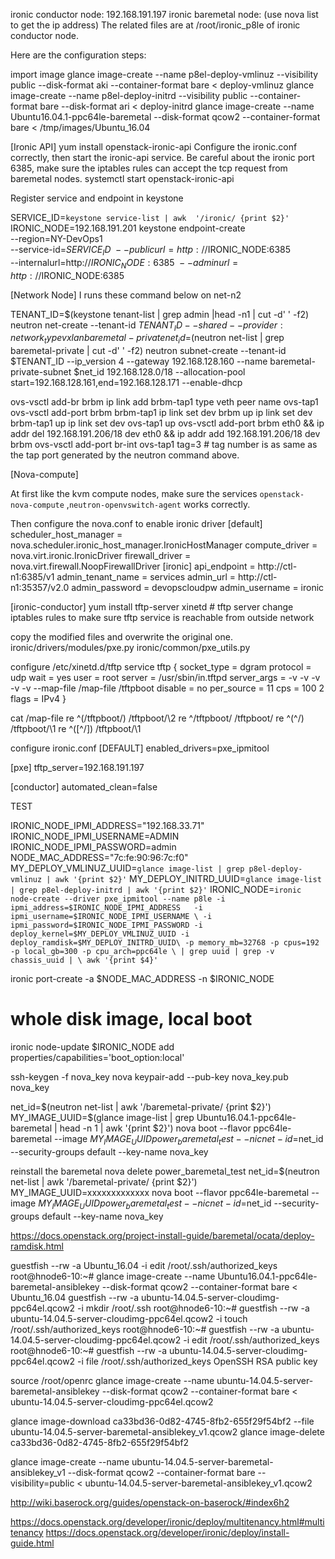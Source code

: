 
ironic conductor node: 192.168.191.197
ironic baremetal node: (use nova list to get the ip address)
The related files are at /root/ironic_p8le of ironic conductor node.
 
Here are the configuration steps:

import image
glance image-create --name p8el-deploy-vmlinuz --visibility public --disk-format aki --container-format bare < deploy-vmlinuz
glance image-create --name p8el-deploy-initrd --visibility public --container-format bare --disk-format ari < deploy-initrd
glance image-create --name Ubuntu16.04.1-ppc64le-baremetal  --disk-format qcow2 --container-format bare < /tmp/images/Ubuntu_16.04
 
[Ironic API]
yum install openstack-ironic-api
Configure the ironic.conf correctly, then start the ironic-api service. Be careful about the ironic port 6385, make sure the iptables rules can accept the tcp request from baremetal nodes.
systemctl start openstack-ironic-api
 
 
Register service and endpoint in keystone
 
SERVICE_ID=`keystone service-list | awk  '/ironic/ {print $2}'`
IRONIC_NODE=192.168.191.201
keystone endpoint-create \
--region=NY-DevOps1 \
--service-id=$SERVICE_ID \
--publicurl=http://$IRONIC_NODE:6385 \
--internalurl=http://$IRONIC_NODE:6385 \
--adminurl=http://$IRONIC_NODE:6385
 
[Network Node]  I runs these command below on net-n2
 
TENANT_ID=$(keystone tenant-list | grep admin |head -n1 | cut -d' ' -f2)
neutron net-create --tenant-id $TENANT_ID --shared --provider:network_type vxlan baremetal-private
net_id=$(neutron net-list | grep baremetal-private | cut -d' ' -f2)
neutron subnet-create --tenant-id $TENANT_ID --ip_version 4 --gateway 192.168.128.160 --name baremetal-private-subnet $net_id 192.168.128.0/18 --allocation-pool start=192.168.128.161,end=192.168.128.171 --enable-dhcp
 
ovs-vsctl add-br brbm
ip link add brbm-tap1 type veth peer name ovs-tap1
ovs-vsctl add-port brbm brbm-tap1
ip link set dev brbm up
ip link set dev brbm-tap1 up
ip link set dev ovs-tap1 up
ovs-vsctl add-port brbm eth0 && ip addr del  192.168.191.206/18 dev eth0 && ip addr add 192.168.191.206/18 dev brbm
ovs-vsctl add-port br-int ovs-tap1 tag=3  # tag number is as same as the tap port generated by the neutron command above.
 
 
[Nova-compute]
 
At first like the kvm compute nodes, make sure the services `openstack-nova-compute` ,`neutron-openvswitch-agent` works correctly.
 
Then configure the nova.conf to enable ironic driver
[default]
scheduler_host_manager = nova.scheduler.ironic_host_manager.IronicHostManager
compute_driver = nova.virt.ironic.IronicDriver
firewall_driver = nova.virt.firewall.NoopFirewallDriver
[ironic]
api_endpoint = http://ctl-n1:6385/v1
admin_tenant_name = services
admin_url = http://ctl-n1:35357/v2.0
admin_password = devopscloudpw
admin_username = ironic
 
[ironic-conductor]
yum install tftp-server xinetd  # tftp server
change iptables rules to make sure tftp service is reachable from outside network
 
copy the modified files and overwrite the original one.
ironic/drivers/modules/pxe.py
ironic/common/pxe_utils.py
 
 
configure /etc/xinetd.d/tftp
service tftp
{
           socket_type            = dgram
           protocol               = udp
           wait               = yes
           user               = root
           server             = /usr/sbin/in.tftpd
           server_args            = -v -v -v -v -v --map-file /map-file /tftpboot
           disable            = no
           per_source             = 11
           cps                = 100 2
           flags              = IPv4
}
 
cat /map-file
re ^(/tftpboot/) /tftpboot/\2
re ^/tftpboot/ /tftpboot/
re ^(^/) /tftpboot/\1
re ^([^/]) /tftpboot/\1
 
configure ironic.conf
[DEFAULT]
enabled_drivers=pxe_ipmitool
 
[pxe]
tftp_server=192.168.191.197

[conductor]
automated_clean=false
 
TEST
 
IRONIC_NODE_IPMI_ADDRESS="192.168.33.71"
IRONIC_NODE_IPMI_USERNAME=ADMIN
IRONIC_NODE_IPMI_PASSWORD=admin
NODE_MAC_ADDRESS="7c:fe:90:96:7c:f0"
MY_DEPLOY_VMLINUZ_UUID=`glance image-list | grep p8el-deploy-vmlinuz | awk '{print $2}'`
MY_DEPLOY_INITRD_UUID=`glance image-list | grep p8el-deploy-initrd | awk '{print $2}'`
IRONIC_NODE=`ironic node-create --driver pxe_ipmitool --name p8le -i ipmi_address=$IRONIC_NODE_IPMI_ADDRESS   -i ipmi_username=$IRONIC_NODE_IPMI_USERNAME \
        -i ipmi_password=$IRONIC_NODE_IPMI_PASSWORD -i deploy_kernel=$MY_DEPLOY_VMLINUZ_UUID -i deploy_ramdisk=$MY_DEPLOY_INITRD_UUID\
        -p memory_mb=32768 -p cpus=192 -p local_gb=300 -p cpu_arch=ppc64le \
         | grep uuid | grep -v chassis_uuid | \
         awk '{print $4}'`
 
ironic port-create -a $NODE_MAC_ADDRESS -n $IRONIC_NODE
# whole disk image, local boot
ironic node-update $IRONIC_NODE add properties/capabilities='boot_option:local'
 
ssh-keygen -f nova_key
nova keypair-add --pub-key nova_key.pub nova_key

net_id=$(neutron net-list | awk '/baremetal-private/ {print $2}')
MY_IMAGE_UUID=$(glance image-list | grep Ubuntu16.04.1-ppc64le-baremetal | head -n 1 | awk '{print $2}')
nova boot --flavor ppc64le-baremetal --image $MY_IMAGE_UUID power_baremetal_test  --nic net-id=$net_id  --security-groups default --key-name nova_key
 
reinstall the baremetal
nova delete power_baremetal_test
net_id=$(neutron net-list | awk '/baremetal-private/ {print $2}')
MY_IMAGE_UUID=xxxxxxxxxxxxx
nova boot --flavor ppc64le-baremetal --image $MY_IMAGE_UUID power_baremetal_test  --nic net-id=$net_id  --security-groups default --key-name nova_key




https://docs.openstack.org/project-install-guide/baremetal/ocata/deploy-ramdisk.html


guestfish --rw -a Ubuntu_16.04 -i edit /root/.ssh/authorized_keys
root@hnode6-10:~# glance image-create --name Ubuntu16.04.1-ppc64le-baremetal-ansiblekey  --disk-format qcow2 --container-format bare < Ubuntu_16.04
guestfish --rw -a ubuntu-14.04.5-server-cloudimg-ppc64el.qcow2 -i mkdir /root/.ssh
root@hnode6-10:~# guestfish --rw -a ubuntu-14.04.5-server-cloudimg-ppc64el.qcow2 -i touch /root/.ssh/authorized_keys
root@hnode6-10:~# guestfish --rw -a ubuntu-14.04.5-server-cloudimg-ppc64el.qcow2 -i edit /root/.ssh/authorized_keys
root@hnode6-10:~# guestfish --rw -a ubuntu-14.04.5-server-cloudimg-ppc64el.qcow2 -i file /root/.ssh/authorized_keys
OpenSSH RSA public key


source /root/openrc
glance image-create --name ubuntu-14.04.5-server-baremetal-ansiblekey  --disk-format qcow2 --container-format bare < ubuntu-14.04.5-server-cloudimg-ppc64el.qcow2

glance image-download ca33bd36-0d82-4745-8fb2-655f29f54bf2  --file ubuntu-14.04.5-server-baremetal-ansiblekey_v1.qcow2
glance image-delete ca33bd36-0d82-4745-8fb2-655f29f54bf2

glance image-create --name ubuntu-14.04.5-server-baremetal-ansiblekey_v1  --disk-format qcow2 --container-format bare --visibility=public < ubuntu-14.04.5-server-baremetal-ansiblekey_v1.qcow2





http://wiki.baserock.org/guides/openstack-on-baserock/#index6h2

https://docs.openstack.org/developer/ironic/deploy/multitenancy.html#multitenancy
https://docs.openstack.org/developer/ironic/deploy/install-guide.html
